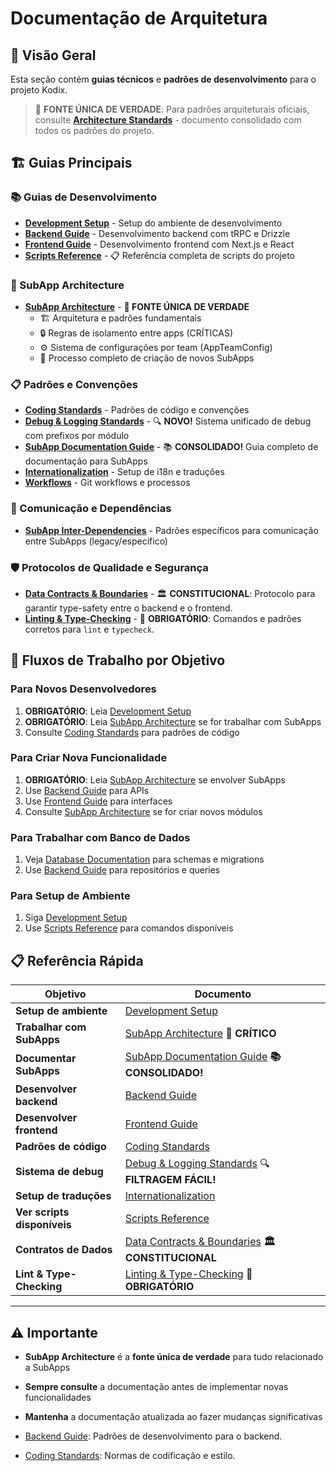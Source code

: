 # Documentação de Arquitetura

## 📖 Visão Geral

Esta seção contém **guias técnicos** e **padrões de desenvolvimento** para o projeto Kodix.

> 🎯 **FONTE ÚNICA DE VERDADE**: Para padrões arquiteturais oficiais, consulte **[Architecture Standards](./ARCHITECTURE_STANDARDS.md)** - documento consolidado com todos os padrões do projeto.

## 🏗️ Guias Principais

### **📚 Guias de Desenvolvimento**

- **[Development Setup](./development-setup.md)** - Setup do ambiente de desenvolvimento
- **[Backend Guide](./backend-guide.md)** - Desenvolvimento backend com tRPC e Drizzle
- **[Frontend Guide](./frontend-guide.md)** - Desenvolvimento frontend com Next.js e React
- **[Scripts Reference](./scripts-reference.md)** - 📋 Referência completa de scripts do projeto

### **🎯 SubApp Architecture**

- **[SubApp Architecture](./subapp-architecture.md)** - **🚨 FONTE ÚNICA DE VERDADE**
  - 🏗️ Arquitetura e padrões fundamentais
  - 🔒 Regras de isolamento entre apps (CRÍTICAS)
  - ⚙️ Sistema de configurações por team (AppTeamConfig)
  - 🚀 Processo completo de criação de novos SubApps

### **📋 Padrões e Convenções**

- **[Coding Standards](./coding-standards.md)** - Padrões de código e convenções
- **[Debug & Logging Standards](./debug-logging-standards.md)** - 🔍 **NOVO!** Sistema unificado de debug com prefixos por módulo
- **[SubApp Documentation Guide](./subapp-documentation-guide.md)** - 📚 **CONSOLIDADO!** Guia completo de documentação para SubApps
- **[Internationalization](./internationalization-i18n.md)** - Setup de i18n e traduções
- **[Workflows](./workflows.md)** - Git workflows e processos

### **🔗 Comunicação e Dependências**

- **[SubApp Inter-Dependencies](./subapp-inter-dependencies.md)** - Padrões específicos para comunicação entre SubApps (legacy/específico)

### **🛡️ Protocolos de Qualidade e Segurança**

- **[Data Contracts & Boundaries](./data-contracts-and-boundaries.md)** - 🏛️ **CONSTITUCIONAL**: Protocolo para garantir type-safety entre o backend e o frontend.
- **[Linting & Type-Checking](./linting-and-typechecking-protocol.md)** - 📜 **OBRIGATÓRIO**: Comandos e padrões corretos para `lint` e `typecheck`.

## 🚀 Fluxos de Trabalho por Objetivo

### **Para Novos Desenvolvedores**

1. **OBRIGATÓRIO**: Leia [Development Setup](./development-setup.md)
2. **OBRIGATÓRIO**: Leia [SubApp Architecture](./subapp-architecture.md) se for trabalhar com SubApps
3. Consulte [Coding Standards](./coding-standards.md) para padrões de código

### **Para Criar Nova Funcionalidade**

1. **OBRIGATÓRIO**: Leia [SubApp Architecture](./subapp-architecture.md) se envolver SubApps
2. Use [Backend Guide](./backend-guide.md) para APIs
3. Use [Frontend Guide](./frontend-guide.md) para interfaces
4. Consulte [SubApp Architecture](./subapp-architecture.md) se for criar novos módulos

### **Para Trabalhar com Banco de Dados**

1. Veja [Database Documentation](../database/) para schemas e migrations
2. Use [Backend Guide](./backend-guide.md) para repositórios e queries

### **Para Setup de Ambiente**

1. Siga [Development Setup](./development-setup.md)
2. Use [Scripts Reference](./scripts-reference.md) para comandos disponíveis

## 📋 Referência Rápida

| Objetivo                    | Documento                                                                               |
| --------------------------- | --------------------------------------------------------------------------------------- |
| **Setup de ambiente**       | [Development Setup](./development-setup.md)                                             |
| **Trabalhar com SubApps**   | [SubApp Architecture](./subapp-architecture.md) **🚨 CRÍTICO**                          |
| **Documentar SubApps**      | [SubApp Documentation Guide](./subapp-documentation-guide.md) **📚 CONSOLIDADO!**       |
| **Desenvolver backend**     | [Backend Guide](./backend-guide.md)                                                     |
| **Desenvolver frontend**    | [Frontend Guide](./frontend-guide.md)                                                   |
| **Padrões de código**       | [Coding Standards](./coding-standards.md)                                               |
| **Sistema de debug**        | [Debug & Logging Standards](./debug-logging-standards.md) 🔍 **FILTRAGEM FÁCIL!**       |
| **Setup de traduções**      | [Internationalization](./internationalization-i18n.md)                                  |
| **Ver scripts disponíveis** | [Scripts Reference](./scripts-reference.md)                                             |
| **Contratos de Dados**      | [Data Contracts & Boundaries](./data-contracts-and-boundaries.md) **🏛️ CONSTITUCIONAL** |
| **Lint & Type-Checking**    | [Linting & Type-Checking](./linting-and-typechecking-protocol.md) **📜 OBRIGATÓRIO**    |

---

## ⚠️ **Importante**

- **SubApp Architecture** é a **fonte única de verdade** para tudo relacionado a SubApps
- **Sempre consulte** a documentação antes de implementar novas funcionalidades
- **Mantenha** a documentação atualizada ao fazer mudanças significativas

- [Backend Guide](./backend-guide.md): Padrões de desenvolvimento para o backend.
- [Coding Standards](./coding-standards.md): Normas de codificação e estilo.
